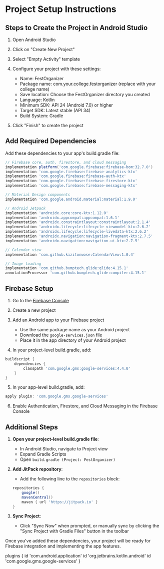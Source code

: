 # Project Setup Instructions

## Steps to Create the Project in Android Studio

1. Open Android Studio
2. Click on "Create New Project"
3. Select "Empty Activity" template
4. Configure your project with these settings:
   - Name: FestOrganizer
   - Package name: com.your.college.festorganizer (replace with your college name)
   - Save location: Choose the FestOrganizer directory you created
   - Language: Kotlin
   - Minimum SDK: API 24 (Android 7.0) or higher
   - Target SDK: Latest stable (API 34)
   - Build System: Gradle

5. Click "Finish" to create the project

## Add Required Dependencies

Add these dependencies to your app's build.gradle file:

```gradle
// Firebase core, auth, firestore, and cloud messaging
implementation platform('com.google.firebase:firebase-bom:32.7.0')
implementation 'com.google.firebase:firebase-analytics-ktx'
implementation 'com.google.firebase:firebase-auth-ktx'
implementation 'com.google.firebase:firebase-firestore-ktx'
implementation 'com.google.firebase:firebase-messaging-ktx'

// Material Design components
implementation 'com.google.android.material:material:1.9.0'

// Android Jetpack
implementation 'androidx.core:core-ktx:1.12.0'
implementation 'androidx.appcompat:appcompat:1.6.1'
implementation 'androidx.constraintlayout:constraintlayout:2.1.4'
implementation 'androidx.lifecycle:lifecycle-viewmodel-ktx:2.6.2'
implementation 'androidx.lifecycle:lifecycle-livedata-ktx:2.6.2'
implementation 'androidx.navigation:navigation-fragment-ktx:2.7.5'
implementation 'androidx.navigation:navigation-ui-ktx:2.7.5'

// Calendar view
implementation 'com.github.kizitonwose:CalendarView:1.0.4'

// Image loading
implementation 'com.github.bumptech.glide:glide:4.15.1'
annotationProcessor 'com.github.bumptech.glide:compiler:4.15.1'
```

## Firebase Setup

1. Go to the [Firebase Console](https://console.firebase.google.com/)
2. Create a new project
3. Add an Android app to your Firebase project
   - Use the same package name as your Android project
   - Download the `google-services.json` file
   - Place it in the app directory of your Android project

4. In your project-level build.gradle, add:
```gradle
buildscript {
    dependencies {
        classpath 'com.google.gms:google-services:4.4.0'
    }
}
```

5. In your app-level build.gradle, add:
```gradle
apply plugin: 'com.google.gms.google-services'
```

6. Enable Authentication, Firestore, and Cloud Messaging in the Firebase Console 

## Additional Steps

1. **Open your project-level build.gradle file**:
   - In Android Studio, navigate to Project view
   - Expand Gradle Scripts
   - Open `build.gradle (Project: FestOrganizer)`

2. **Add JitPack repository**:
   - Add the following line to the `repositories` block:
   ```gradle
   repositories {
       google()
       mavenCentral()
       maven { url 'https://jitpack.io' }
   }
   ```

3. **Sync Project**:
   - Click "Sync Now" when prompted, or manually sync by clicking the "Sync Project with Gradle Files" button in the toolbar

Once you've added these dependencies, your project will be ready for Firebase integration and implementing the app features. 

plugins {
    id 'com.android.application'
    id 'org.jetbrains.kotlin.android'
    id 'com.google.gms.google-services'
} 